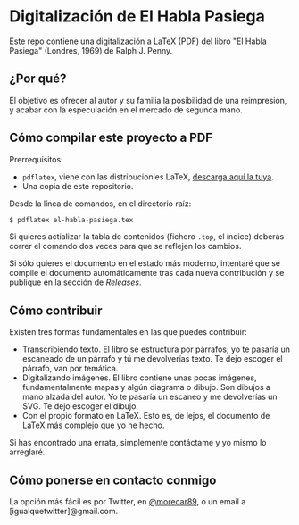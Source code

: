 # Digitalización de El Habla Pasiega
Este repo contiene una digitalización a LaTeX (PDF) del libro "El Habla Pasiega" (Londres, 1969) de Ralph J. Penny.

## ¿Por qué?
El objetivo es ofrecer al autor y su familia la posibilidad de una reimpresión, y acabar con la especulación en el mercado de segunda mano. 

## Cómo compilar este proyecto a PDF
Prerrequisitos:
- `pdflatex`, viene con las distribucionies LaTeX, [descarga aquí la tuya](https://www.latex-project.org/get/). 
- Una copia de este repositorio. 

Desde la línea de comandos, en el directorio raíz:
```bash
$ pdflatex el-habla-pasiega.tex
```
Si quieres actializar la tabla de contenidos (fichero `.top`, el índice) deberás correr el comando dos veces para que se reflejen los cambios. 

Si sólo quieres el documento en el estado más moderno, intentaré que se compile el documento automáticamente tras cada nueva contribución y se publique en la sección de *Releases*. 

## Cómo contribuir
Existen tres formas fundamentales en las que puedes contribuir:
* Transcribiendo texto. El libro se estructura por párrafos; yo te pasaría un escaneado de un párrafo y tú me devolverías texto. Te dejo escoger el párrafo, van por temática.
* Digitalizando imágenes. El libro contiene unas pocas imágenes, fundamentalmente mapas y algún diagrama o dibujo. Son dibujos a mano alzada del autor. Yo te pasaría un escaneo y me devolverías un SVG. Te dejo escoger el dibujo.
* Con el propio formato en LaTeX. Esto es, de lejos, el documento de LaTeX más complejo que yo he hecho.

Si has encontrado una errata, simplemente contáctame y yo mismo lo arreglaré. 

## Cómo ponerse en contacto conmigo
La opción más fácil es por Twitter, en [@morecar89](https://twitter.com/morecar89), o un email a [igualquetwitter]@gmail.com.
